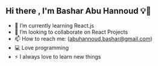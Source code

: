 ## Hi there ,  I'm Bashar Abu Hannoud :bulb::wave:
- 🌱 I’m currently learning React.js
- 👯 I’m looking to collaborate on React Projects
- 📫 How to reach me: (abuhannoud.bashar@gmail.com)
- :computer: Love programming
- :zap: I always love to learn new things


<!--
**BasharAbuHannoud/BasharAbuHannoud** is a ✨ _special_ ✨ repository because its `README.md` (this file) appears on your GitHub profile.

Here are some ideas to get you started:

- 🌱 I’m currently learning React.js
- 👯 I’m looking to collaborate on React Projects
- 📫 How to reach me: (abuhannoud.bashar@gmail.com)
- :computer: Love programming
- :zap: I always love to learn new things

-->
